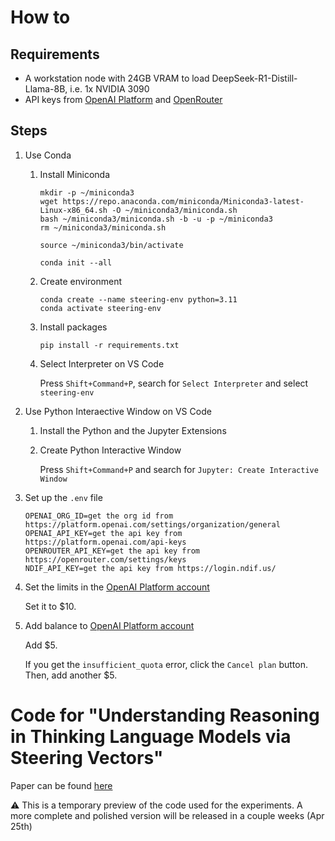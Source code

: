 # How to

## Requirements

- A workstation node with 24GB VRAM to load DeepSeek-R1-Distill-Llama-8B, i.e. 1x NVIDIA 3090
- API keys from [OpenAI Platform](https://platform.openai.com/api-keys) and [OpenRouter](https://openrouter.com/settings/keys)

## Steps

1. Use Conda

   1. Install Miniconda
      ```shell
      mkdir -p ~/miniconda3
      wget https://repo.anaconda.com/miniconda/Miniconda3-latest-Linux-x86_64.sh -O ~/miniconda3/miniconda.sh
      bash ~/miniconda3/miniconda.sh -b -u -p ~/miniconda3
      rm ~/miniconda3/miniconda.sh

      source ~/miniconda3/bin/activate

      conda init --all
      ```
   2. Create environment

      ```shell
      conda create --name steering-env python=3.11
      conda activate steering-env
      ```
   3. Install packages
      
      ```shell
      pip install -r requirements.txt
      ```
   4. Select Interpreter on VS Code

      Press `Shift+Command+P`, search for `Select Interpreter` and select `steering-env`

2. Use Python Interaective Window on VS Code

   1. Install the Python and the Jupyter Extensions
   2. Create Python Interactive Window

      Press `Shift+Command+P` and search for `Jupyter: Create Interactive Window`

3. Set up the `.env` file

   ```
   OPENAI_ORG_ID=get the org id from https://platform.openai.com/settings/organization/general
   OPENAI_API_KEY=get the api key from https://platform.openai.com/api-keys
   OPENROUTER_API_KEY=get the api key from https://openrouter.com/settings/keys
   NDIF_API_KEY=get the api key from https://login.ndif.us/
   ```

4. Set the limits in the [OpenAI Platform account](https://platform.openai.com/settings/organization/limits)

   Set it to $10.

5. Add balance to [OpenAI Platform account](https://platform.openai.com/settings/organization/billing/overview)

   Add $5.
   
   If you get the `insufficient_quota` error, click the `Cancel plan` button. Then, add another $5.

# Code for "Understanding Reasoning in Thinking Language Models via Steering Vectors"

Paper can be found [here](https://openreview.net/forum?id=OwhVWNOBcz)

⚠️ This is a temporary preview of the code used for the experiments. A more complete and polished version will be released in a couple weeks (Apr 25th)
